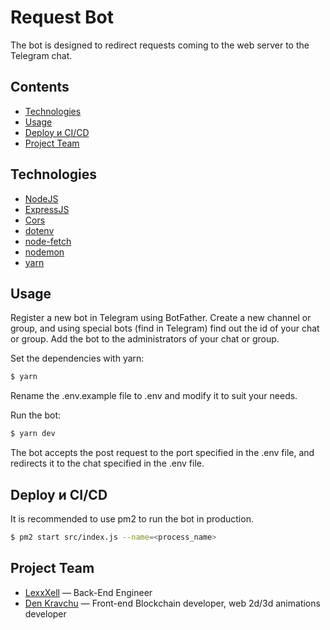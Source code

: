 # Request Bot
The bot is designed to redirect requests coming to the web server to the Telegram chat.

## Contents
- [Technologies](#Technologies)
- [Usage](#usage)
- [Deploy и CI/CD](#deploy-и-ci/cd)
- [Project Team](#project-team)

## Technologies
- [NodeJS](https://nodejs.org/)
- [ExpressJS](https://expressjs.com/)
- [Cors](https://github.com/expressjs/cors#readme)
- [dotenv](https://github.com/motdotla/dotenv#readme)
- [node-fetch](https://github.com/node-fetch/node-fetch)
- [nodemon](https://nodemon.io/)
- [yarn](https://yarnpkg.com/)


## Usage

Register a new bot in Telegram using BotFather. Create a new channel or group, and using special bots (find in Telegram) find out the id of your chat or group. Add the bot to the administrators of your chat or group.

Set the dependencies with yarn:
```sh
$ yarn
```
Rename the .env.example file to .env and modify it to suit your needs.

Run the bot:
```sh
$ yarn dev
```

The bot accepts the post request to the port specified in the .env file, and redirects it to the chat specified in the .env file.

## Deploy и CI/CD
It is recommended to use pm2 to run the bot in production.
```sh
$ pm2 start src/index.js --name=<process_name>
```

## Project Team

- [LexxXell](https://t.me/lexxxell) — Back-End Engineer
- [Den Kravchu](https://denkravchu.com) — Front-end Blockchain developer, web 2d/3d animations developer
